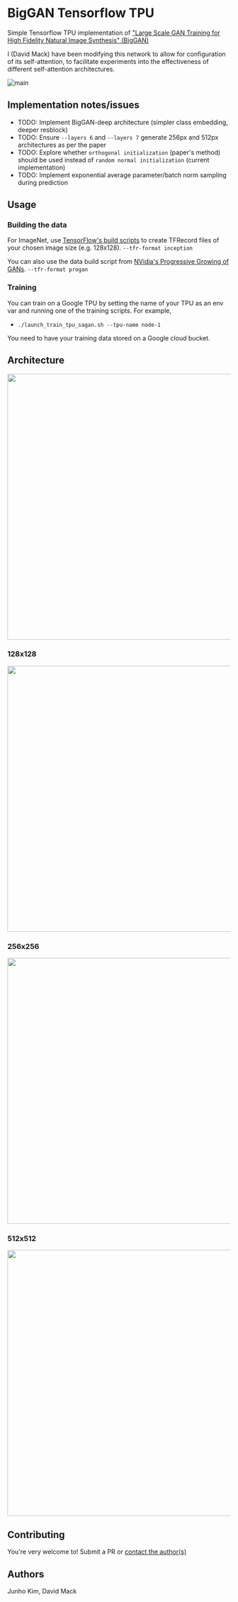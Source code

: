 # BigGAN Tensorflow TPU

Simple Tensorflow TPU implementation of ["Large Scale GAN Training for High Fidelity Natural Image Synthesis" (BigGAN)](https://arxiv.org/abs/1809.11096)

I (David Mack) have been modifying this network to allow for configuration of its self-attention, to facilitate experiments into the effectiveness of different self-attention architectures.

![main](./assets/main.png)

## Implementation notes/issues

- TODO: Implement BigGAN-deep architecture (simpler class embedding, deeper resblock)
- TODO: Ensure `--layers 6` and `--layers 7` generate 256px and 512px architectures as per the paper
- TODO: Explore whether `orthogonal initialization` (paper's method) should be used instead of `random normal initialization` (current implementation)
- TODO: Implement exponential average parameter/batch norm sampling during prediction

## Usage

### Building the data

For ImageNet, use [TensorFlow's build scripts](https://github.com/tensorflow/models/blob/master/research/inception/README.md#getting-started) to create TFRecord files of your chosen image size (e.g. 128x128). `--tfr-format inception`

You can also use the data build script from [NVidia's Progressive Growing of GANs](https://github.com/tkarras/progressive_growing_of_gans). `--tfr-format progan`

### Training

You can train on a Google TPU by setting the name of your TPU as an env var and running one of the training scripts. For example,

* `./launch_train_tpu_sagan.sh --tpu-name node-1`

You need to have your training data stored on a Google cloud bucket.


## Architecture
<img src = './assets/architecture.png' width = '600px'> 

### 128x128
<img src = './assets/128.png' width = '600px'> 

### 256x256
<img src = './assets/256.png' width = '600px'> 

### 512x512
<img src = './assets/512.png' width = '600px'> 

## Contributing

You're very welcome to! Submit a PR or [contact the author(s)](https://octavian.ai)

## Authors
Junho Kim, David Mack